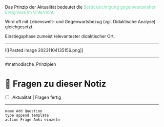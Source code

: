 Das Prinzip der Aktualität bedeutet die <span style="color:#78d9af">Berücksichtigung gegenwartsnaher Ereignisse im Unterricht</span>.

Wird oft mit Lebenswelt- und Gegenwartsbezug (vgl. Didaktische Analyse) gleichgesetzt.

Einstiegsphase zumeist relevantester didaktischer Ort.

---

![[Pasted image 20231104135156.png]]

---

#methodische_Prinzipien 

# 🔎 Fragen zu dieser Notiz

- [ ] Aktualität  | Fragen fertig

---

```button
name Add Question
type append template
action Frage Anki einzeln
```




